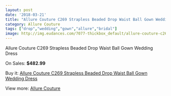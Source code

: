 ```yaml
---
layout: post
date: '2018-03-21'
title: "Allure Couture C269 Strapless Beaded Drop Waist Ball Gown Wedding Dress"
category: Allure Couture
tags: ["drop","wedding","gown","allure","bridal"]
image: http://img.eudances.com/7077-thickbox_default/allure-couture-c269-strapless-beaded-drop-waist-ball-gown-wedding-dress.jpg
---
```

Allure Couture C269 Strapless Beaded Drop Waist Ball Gown Wedding Dress

On Sales: **$482.99**
<a href="https://www.eudances.com/en/allure-couture/2572-allure-couture-c269-strapless-beaded-drop-waist-ball-gown-wedding-dress.html"><amp-img layout="responsive" width="600" height="600" src="//img.eudances.com/7077-thickbox_default/allure-couture-c269-strapless-beaded-drop-waist-ball-gown-wedding-dress.jpg" alt="Allure Couture C269 Strapless Beaded Drop Waist Ball Gown Wedding Dress 0" /></a>
<a href="https://www.eudances.com/en/allure-couture/2572-allure-couture-c269-strapless-beaded-drop-waist-ball-gown-wedding-dress.html"><amp-img layout="responsive" width="600" height="600" src="//img.eudances.com/7081-thickbox_default/allure-couture-c269-strapless-beaded-drop-waist-ball-gown-wedding-dress.jpg" alt="Allure Couture C269 Strapless Beaded Drop Waist Ball Gown Wedding Dress 1" /></a>
<a href="https://www.eudances.com/en/allure-couture/2572-allure-couture-c269-strapless-beaded-drop-waist-ball-gown-wedding-dress.html"><amp-img layout="responsive" width="600" height="600" src="//img.eudances.com/7080-thickbox_default/allure-couture-c269-strapless-beaded-drop-waist-ball-gown-wedding-dress.jpg" alt="Allure Couture C269 Strapless Beaded Drop Waist Ball Gown Wedding Dress 2" /></a>
<a href="https://www.eudances.com/en/allure-couture/2572-allure-couture-c269-strapless-beaded-drop-waist-ball-gown-wedding-dress.html"><amp-img layout="responsive" width="600" height="600" src="//img.eudances.com/7079-thickbox_default/allure-couture-c269-strapless-beaded-drop-waist-ball-gown-wedding-dress.jpg" alt="Allure Couture C269 Strapless Beaded Drop Waist Ball Gown Wedding Dress 3" /></a>
<a href="https://www.eudances.com/en/allure-couture/2572-allure-couture-c269-strapless-beaded-drop-waist-ball-gown-wedding-dress.html"><amp-img layout="responsive" width="600" height="600" src="//img.eudances.com/7078-thickbox_default/allure-couture-c269-strapless-beaded-drop-waist-ball-gown-wedding-dress.jpg" alt="Allure Couture C269 Strapless Beaded Drop Waist Ball Gown Wedding Dress 4" /></a>

Buy it: [Allure Couture C269 Strapless Beaded Drop Waist Ball Gown Wedding Dress](https://www.eudances.com/en/allure-couture/2572-allure-couture-c269-strapless-beaded-drop-waist-ball-gown-wedding-dress.html "Allure Couture C269 Strapless Beaded Drop Waist Ball Gown Wedding Dress")

View more: [Allure Couture](https://www.eudances.com/en/37-allure-couture "Allure Couture")